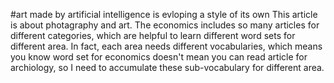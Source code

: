 #art made by artificial intelligence is evloping a style of its own
This article is about photagraphy and art. The economics includes so many articles for different categories, which are helpful to learn different word sets for different area. In fact, each area needs different vocabularies, which means you know word set for economics doesn't mean you can read article for archiology, so I need to accumulate these sub-vocabulary for different area.
